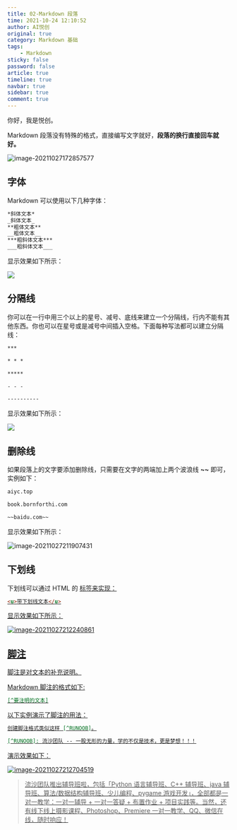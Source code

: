 ```yaml
---
title: 02-Markdown 段落
time: 2021-10-24 12:10:52
author: AI悦创
original: true
category: Markdown 基础
tags:
    - Markdown
sticky: false
password: false
article: true
timeline: true
navbar: true
sidebar: true
comment: true
---
```


你好，我是悦创。

Markdown 段落没有特殊的格式，直接编写文字就好，**段落的换行直接回车就好。**

![image-20211027172857577](https://gitee.com/huangjiabaoaiyc/image/raw/master/image-20211027172857577.png)



## 字体

Markdown 可以使用以下几种字体：

```markdown
*斜体文本*
_斜体文本_
**粗体文本**
__粗体文本__
***粗斜体文本***
___粗斜体文本___
```

显示效果如下所示：

![](https://gitee.com/huangjiabaoaiyc/image/raw/master/20211027193424.png)



## 分隔线

你可以在一行中用三个以上的星号、减号、底线来建立一个分隔线，行内不能有其他东西。你也可以在星号或是减号中间插入空格。下面每种写法都可以建立分隔线：

```markdown
***

* * *

*****

- - -

----------
```

显示效果如下所示：

![](https://gitee.com/huangjiabaoaiyc/image/raw/master/20211027204813.png)



## 删除线

如果段落上的文字要添加删除线，只需要在文字的两端加上两个波浪线 **~~** 即可，实例如下：

```markdown
aiyc.top

book.bornforthi.com

~~baidu.com~~
```

显示效果如下所示：

![image-20211027211907431](https://gitee.com/huangjiabaoaiyc/image/raw/master/image-20211027211907431.png)

## 下划线

下划线可以通过 HTML 的 **<u>** 标签来实现：

```markdown
<u>带下划线文本</u>
```

显示效果如下所示：

![image-20211027212240861](https://gitee.com/huangjiabaoaiyc/image/raw/master/image-20211027212240861.png)

## 脚注

脚注是对文本的补充说明。

Markdown 脚注的格式如下:

```markdown
[^要注明的文本]
```

以下实例演示了脚注的用法：

```markdown
创建脚注格式类似这样 [^RUNOOB]。

[^RUNOOB]: 流沙团队 -- 一股无形的力量，学的不仅是技术，更是梦想！！！
```

演示效果如下：

![image-20211027212704519](https://gitee.com/huangjiabaoaiyc/image/raw/master/image-20211027212704519.png)

> 流沙团队推出辅导班啦，包括「Python 语言辅导班、C++ 辅导班、java 辅导班、算法/数据结构辅导班、少儿编程、pygame 游戏开发」，全部都是一对一教学：一对一辅导 + 一对一答疑 + 布置作业 + 项目实践等。当然，还有线下线上摄影课程、Photoshop、Premiere 一对一教学、QQ、微信在线，随时响应！
